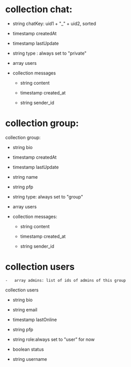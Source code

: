 # collection chat:

-   string chatKey: uid1 + "\_" + uid2, sorted

-   timestamp createdAt

-   timestamp lastUpdate

-   string type : always set to "private"

-   array users

-   collection messages

    -   string content

    -   timestamp created_at

    -   string sender_id

# collection group:

collection group:

-   string bio

-   timestamp createdAt

-   timestamp lastUpdate

-   string name

-   string pfp

-   string type: always set to "group"

-   array users

-   collection messages:

    -   string content

    -   timestamp created_at

    -   string sender_id

# collection users

    -   array admins: list of ids of admins of this group

collection users

-   string bio

-   string email

-   timestamp lastOnline

-   string pfp

-   string role:always set to "user" for now

-   boolean status

-   string username
